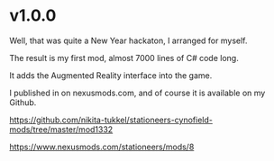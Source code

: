 
# v1.0.0

Well, that was quite a New Year hackaton, I arranged for myself.

The result is my first mod, almost 7000 lines of C# code long.

It adds the Augmented Reality interface into the game.

I published in on nexusmods.com, and of course it is available on my Github.

https://github.com/nikita-tukkel/stationeers-cynofield-mods/tree/master/mod1332

https://www.nexusmods.com/stationeers/mods/8

